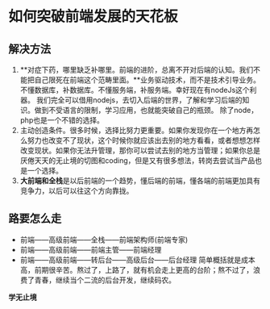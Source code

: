 # 如何突破前端发展的天花板

## 解决方法

1. **对症下药，哪里缺乏补哪里。前端的进阶，总离不开对后端的认知。我们不能把自己限死在前端这个范畴里面。**业务驱动技术，而不是技术引导业务。不懂数据库，补数据库。不懂服务端，补服务端。幸好现在有nodeJs这个利器。 我们完全可以借用nodejs，去切入后端的世界，了解和学习后端的知识。做到不受语言的限制，学习应用，也就能突破自己的瓶颈。  除了node，php也是一个不错的选择。
2. 主动创造条件。很多时候，选择比努力更重要。如果你发现你在一个地方再怎么努力也改变不了现状，这个时候你就应该出去别的地方看看，或者想想怎样改变现状。如果你无法升管理，那你可以尝试去别的地方当管理；如果你总是厌倦天天的无止境的切图和coding，但是又有很多想法，转岗去尝试当产品也是一个选择。
3. **大前端和全栈**是以后前端的一个趋势，懂后端的前端，懂各端的前端更加具有竞争力，以后可以往这个方向靠拢。



## 路要怎么走

- 前端——高级前端——全栈——前端架构师(前端专家)
- 前端——高级前端——前端主管——前端经理
- 前端——高级前端——转后台——高级后台——后台经理
  简单概括就是成本高，前期很辛苦。熬过了，上路了，就有机会走上更高的台阶；熬不过了，浪费了青春，继续当个二流的后台开发，继续码农。




**学无止境**